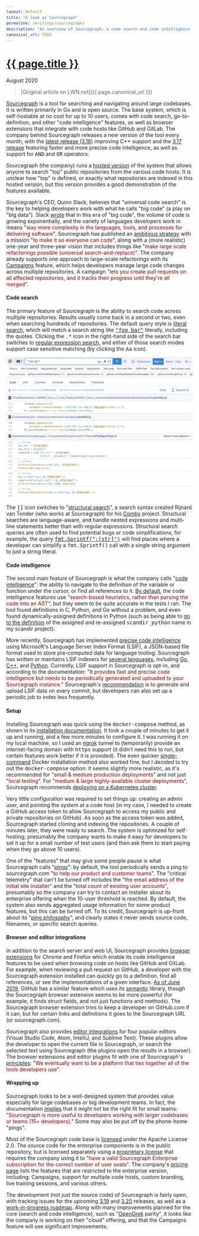 ```yaml
---
layout: default
title: "A look at Sourcegraph"
permalink: /writings/sourcegraph/
description: "An overview of Sourcegraph, a code search and code intelligence tool."
canonical_url: TODO
---
```

<h1><a href="{{ page.permalink }}">{{ page.title }}</a></h1>
<p class="subtitle">August 2020</p>

> [Original article on LWN.net]({{ page.canonical_url }})

<style>
DIV.BigQuote {
    font-style: normal;
    font-weight: normal;
    color: darkred;
    background-color: white;
    margin-left: 1cm;
    margin-right: 1cm;
}
pre {
    font-size: 90%;
    word-spacing: 0;
}
span {
    color: darkred;
}
</style>


<p><a href="https://about.sourcegraph.com/">Sourcegraph</a> is a tool for searching and navigating around large codebases. It is written primarily in Go and is open source. The base system, which is self-hostable at no cost for up to 10 users, comes with code search, go-to-definition, and other "code intelligence" features, as well as browser extensions that integrate with code hosts like GitHub and GitLab. The company behind Sourcegraph releases a new version of the tool every month, with the <a href="https://about.sourcegraph.com/blog/sourcegraph-3.18">latest release (3.18)</a> improving C++ support and the <a href="https://about.sourcegraph.com/blog/sourcegraph-3.17">3.17 release</a> featuring faster and more precise code intelligence, as well as support for <tt>AND</tt> and <tt>OR</tt> operators.</p>

<p>Sourcegraph (the company) runs a <a href="https://sourcegraph.com/search">hosted version</a> of the system that allows anyone to search "top" public repositories from the various code hosts. It is unclear how "top" is defined, or exactly what repositories are indexed in this hosted version, but this version provides a good demonstration of the features available.</p>

<p>Sourcegraph's CEO, Quinn Slack, believes that "universal code search" is the key to helping developers work with what he calls "big code" (a play on "big data"). Slack <a href="https://thenewstack.io/universal-code-search-a-new-search-tech-for-the-era-of-big-code/">wrote</a> that in this era of "big code", the volume of code is growing exponentially, and the variety of languages developers work in means "<span>way more complexity in the languages, tools, and processes for delivering software</span>". Sourcegraph has published an <a href="https://about.sourcegraph.com/company/strategy">ambitious strategy</a> with a mission "<span>to make it so everyone can code</span>", along with a (more realistic) one-year and three-year vision that includes things like "<span>make large scale refactorings possible (universal search-and-replace)</span>". The company already supports one approach to large-scale refactorings with its <a href="https://docs.sourcegraph.com/user/campaigns">Campaigns</a> feature, which helps developers manage large code changes across multiple repositories. A campaign "<span>lets you create pull requests on all affected repositories, and it tracks their progress until they're all merged</span>".</p>


<h4>Code search</h4>

<p>The primary feature of Sourcegraph is the ability to search code across multiple repositories. Results usually come back in a second or two, even when searching hundreds of repositories. The default query style is <a href="https://docs.sourcegraph.com/user/search/queries#literal-search-default">literal search</a>, which will match a search string like <tt><a href="https://sourcegraph.com/search?q=%22foo+bar%22&patternType=literal">"foo bar"</a></tt> literally, including the quotes. Clicking the <tt>.*</tt> icon in the right-hand side of the search bar switches to <a href="https://docs.sourcegraph.com/user/search/queries#regular-expression-search">regular expression search</a>, and either of those search modes support case sensitive matching (by clicking the <tt>Aa</tt> icon).</p>

<img src="/images/sourcegraph-search.png" alt="Screenshot of a search on sourcegraph.com" title="A search on sourcegraph.com">

<p>The <tt>[]</tt> icon switches to "<a href="https://docs.sourcegraph.com/user/search/structural">structural search</a>", a search syntax created Rijnard van Tonder (who works at Sourcegraph) for his <a href="https://comby.dev/">Comby</a> project. Structural searches are language-aware, and handle nested expressions and multi-line statements better than with regular expressions. Structural search queries are often used to find potential bugs or code simplifications, for example, the query <tt><a href="https://sourcegraph.com/search?q=fmt.Sprintf%28%22:%5Bstr%5D%22%29+repo:%5Egithub%5C.com/benhoyt/goawk%24+&patternType=structural">fmt.Sprintf(":[str]")</a></tt> will find places where a developer can simplify a <tt>fmt.Sprintf()</tt> call with a single string argument to just a string literal.</p>


<h4>Code intelligence</h4>

<p>The second main feature of Sourcegraph is what the company calls "<a href="https://docs.sourcegraph.com/user/code_intelligence">code intelligence</a>": the ability to navigate to the definition of the variable or function under the cursor, or find all references to it. <a href="https://docs.sourcegraph.com/user/code_intelligence/basic_code_intelligence">By default</a>, the code intelligence features use "<span>search-based heuristics, rather than parsing the code into an AST</span>", but they seem to be quite accurate in the tests I ran. The tool found definitions in C, Python, and Go without a problem, and even found dynamically-assigned definitions in Python (such as being able to <a href="https://sourcegraph.com/github.com/benhoyt/scandir/-/blob/benchmark.py#L162">go to the definition</a> of the assigned and re-assigned <tt>scandir_python</tt> name in my scandir project).</p>

<p>More recently, Sourcegraph has implemented <a href="https://docs.sourcegraph.com/user/code_intelligence/lsif">precise code intelligence</a> using Microsoft's Language Server Index Format (LSIF), a JSON-based file format used to store pre-computed data for language tooling. Sourcegraph has written or maintains LSIF indexers for <a href="https://lsif.dev/#implementations-server">several languages</a>, including <a href="https://github.com/sourcegraph/lsif-go">Go</a>, <a href="https://github.com/sourcegraph/lsif-cpp">C++</a>, and <a href="https://github.com/sourcegraph/lsif-py">Python</a>. Currently, LSIF support in Sourcegraph is opt-in, and according to the documentation: "<span>It provides fast and precise code intelligence but needs to be periodically generated and uploaded to your Sourcegraph instance.</span>" Sourcegraph's <a href="https://docs.sourcegraph.com/user/code_intelligence/adding_lsif_to_workflows#recommended-upload-frequency">recommendation</a> is to generate and upload LSIF data on every commit, but developers can also set up a periodic job to index less frequently.</p>


<h4>Setup</h4>

<p>Installing Sourcegraph was quick using the <tt>docker-compose</tt> method, as shown in its <a href="https://docs.sourcegraph.com/admin/install/docker-compose">installation documentation</a>. It took a couple of minutes to get it up and running, and a few more minutes to configure it. I was running it on my local machine, so I used an <a href="https://ngrok.com/">ngrok</a> tunnel to (temporarily) provide an internet-facing domain with <tt>https</tt> support (it didn't need this to run, but certain features work better if it is provided). The even quicker <a href="https://docs.sourcegraph.com/admin/install/docker">single-command</a> Docker installation method also worked fine, but I decided to try out the <tt>docker-compose</tt> option: it seems slightly more realistic, as it's recommended for "<span>small &amp; medium production deployments</span>" and not just "<span>local testing</span>". For "<span>medium &amp; large highly-available cluster deployments</span>", Sourcegraph recommends <a href="https://docs.sourcegraph.com/admin/install/kubernetes">deploying on a Kubernetes cluster</a>.</p>

<p>Very little configuration was required to set things up: creating an admin user, and pointing the system at a code host (in my case, I needed to create a GitHub access token to allow Sourcegraph to access my public and private repositories on GitHub). As soon as the access token was added, Sourcegraph started cloning and indexing the repositories. A couple of minutes later, they were ready to search. The system is optimized for self-hosting; presumably the company wants to make it easy for developers to set it up for a small number of test users (and then ask them to start paying when they go above 10 users).</p>

<p>One of the "features" that may give some people pause is what Sourcegraph calls "<a href="https://docs.sourcegraph.com/admin/pings">pings</a>": by default, the tool periodically sends a ping to sourcegraph.com "<span>to help our product and customer teams</span>". The "critical telemetry" that can't be turned off includes the "<span>the email address of the initial site installer</span>" and the "<span>total count of existing user accounts</span>", presumably so the company can try to contact an installer about its enterprise offering when the 10-user threshold is reached. By default, the system also sends aggregated usage information for some product features, but this can be turned off. To its credit, Sourcegraph is up-front about its "<a href="https://about.sourcegraph.com/handbook/engineering/adding_ping_data">ping philosophy</a>", and clearly states it never sends source code, filenames, or specific search queries.</p>


<h4>Browser and editor integrations</h4>

<p>In addition to the search server and web UI, Sourcegraph provides <a href="https://docs.sourcegraph.com/integration/browser_extension">browser extensions</a> for Chrome and Firefox which enable its code intelligence features to be used when browsing code on hosts like GitHub and GitLab. For example, when reviewing a pull request on GitHub, a developer with the Sourcegraph extension installed can quickly go to a definition, find all references, or see the implementations of a given interface. <a href="https://github.blog/changelog/2019-06-11-jump-to-definition-in-public-repositories/">As of June 2019</a>, GitHub has a similar feature which uses its <a href="https://github.com/github/semantic">semantic</a> library, though the Sourcegraph browser extension seems to be more powerful (for example, it finds struct fields, and not just functions and methods). The Sourcegraph browser extension tries to keep a developer on GitHub.com if it can, but for certain links and definitions it goes to the Sourcegraph URL (or sourcegraph.com).</p>

<p>Sourcegraph also provides <a href="https://docs.sourcegraph.com/integration/editor">editor integrations</a> for four popular editors (Visual Studio Code, Atom, IntelliJ, and Sublime Text). These plugins allow the developer to open the current file in Sourcegraph, or search the selected text using Sourcegraph (the plugins open the results in a browser). The browser extensions and editor plugins fit with one of Sourcegraph's <a href="https://about.sourcegraph.com/company/strategy#principles">principles</a>: "<span>We eventually want to be a platform that ties together all of the tools developers use</span>".</p>


<h4>Wrapping up</h4>

<p>Sourcegraph looks to be a well-designed system that provides value especially for large codebases or big development teams. In fact, the documentation <a href="https://docs.sourcegraph.com/user#who-should-use-sourcegraph">implies</a> that it might not be the right fit for small teams: "<span>Sourcegraph is more useful to developers working with larger codebases or teams (15+ developers).</span>" Some may also be put off by the phone-home "pings".</p>

<p>Most of the Sourcegraph code base is <a href="https://github.com/sourcegraph/sourcegraph/blob/main/LICENSE">licensed</a> under the Apache License 2.0. The source code for the enterprise components is in the public repository, but is licensed separately using a <a href="https://github.com/sourcegraph/sourcegraph/blob/main/LICENSE.enterprise">proprietary license</a> that requires the company using it to "<span>have a valid Sourcegraph Enterprise subscription for the correct number of user seats</span>". The company's <a href="https://about.sourcegraph.com/pricing/">pricing page</a> lists the features that are restricted to the enterprise version, including: Campaigns, support for multiple code hosts, custom branding, live training sessions, and various others.</p>


<p>The development (not just the source code) of Sourcegraph is fairly open, with tracking issues for the upcoming <a href="https://github.com/sourcegraph/sourcegraph/issues/11954">3.19</a> and <a href="https://github.com/sourcegraph/sourcegraph/issues/12836">3.20</a> releases, as well as a <a href="https://github.com/sourcegraph/about/pull/1164/files">work-in-progress roadmap</a>. Along with many improvements planned for the core (search and code intelligence), such as "<a href="https://oracle.github.io/opengrok/">OpenGrok</a> parity", it looks like the company is working on their "cloud" offering, and that the Campaigns feature will see significant improvements.</p>
